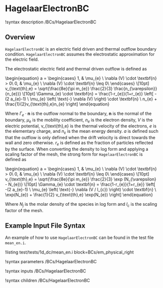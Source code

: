 # HagelaarElectronBC

!syntax description /BCs/HagelaarElectronBC

## Overview

`HagelaarElectronBC` is an electric field driven and thermal outflow boundary condition.
`HagelaarElectronBC` assumes the electrostatic approximation for the electric field.

The electrostatic electric field and thermal driven outflow is defined as

\begin{equation}
a =
\begin{cases}
1, & \mu_{e} \ \nabla (V) \cdot \textbf{n} > 0\\
0, & \mu_{e} \ \nabla (V) \cdot \textbf{n} \leq 0\\
\end{cases} \\[10pt]
v_{\text{th},e} = \sqrt{\frac{8e}{\pi m_{e}} \frac{2}{3} \frac{n_{\varepsilon}}{n_{e}}} \\[10pt]
\Gamma_{e} \cdot \textbf{n} = \frac{1-r_{e}}{1+r_{e}} \left[ -(2 a_{e}-1) \ \mu_{e} 
\left(
\text{-} \nabla (V) 
\right)
\cdot \textbf{n} \ n_{e} + \frac{1}{2}v_{\text{th},e}n_{e} \right]
\end{equation}

Where $\Gamma_e \cdot \textbf{n}$ is the outflow normal to the boundary, $\textbf{n}$ is the normal of the boundary,
$\mu_{e}$ is the mobility coefficient, $n_{e}$ is the electron density, $V$ is
the electric potential, v_{\text{th},e} is the thermal velocity of the electrons, $e$ is the elementary charge, and $n_{\varepsilon}$ is the mean energy density. $a$ is defined such that the outflow is only defined when the drift velocity is direct towards the wall and zero otherwise. $r_e$ is defined as the fraction of particles reflected by the surface. When converting the density to log form and applying a scaling
factor of the mesh, the strong form for `HagelaarElectronBC` is defined as

\begin{equation}
a =
\begin{cases}
1, & \mu_{e} \ \nabla (V) \cdot \textbf{n} > 0\\
0, & \mu_{e} \ \nabla (V) \cdot \textbf{n} \leq 0\\
\end{cases} \\[10pt]
v_{\text{th},e} = \sqrt{\frac{8e}{\pi m_{e}} \frac{2}{3} \exp (N_{\varepsilon} - N_{e})} \\[10pt]
\Gamma_{e} \cdot \textbf{n} = \frac{1-r_{e}}{1+r_{e}} \left[ -(2 a_{e}-1) \ \mu_{e}
\left( \text{-} \nabla (V / l_{c}) \right)
\cdot \textbf{n} \ \exp(N_{e})  + \frac{1}{2}
v_{\text{th},e}
\exp(N_{e}) \right]
\end{equation}

Where $N_{j}$ is the molar density of the species in log form and
$l_{c}$ is the scaling factor of the mesh.

## Example Input File Syntax

An example of how to use `HagelaarElectronBC` can be found in the
test file `mean_en.i`.

!listing test/tests/1d_dc/mean_en.i block=BCs/em_physical_right

!syntax parameters /BCs/HagelaarElectronBC

!syntax inputs /BCs/HagelaarElectronBC

!syntax children /BCs/HagelaarElectronBC
